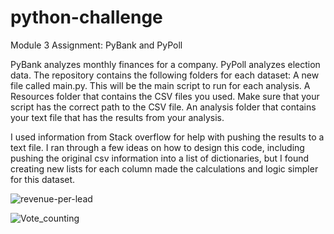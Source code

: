 # python-challenge
Module 3 Assignment: PyBank and PyPoll

PyBank analyzes monthly finances for a company. PyPoll analyzes election data. 
The repository contains the following folders for each dataset:
  A new file called main.py. This will be the main script to run for each analysis.
  A Resources folder that contains the CSV files you used. Make sure that your script has the correct path to the CSV file.
  An analysis folder that contains your text file that has the results from your analysis.

I used information from Stack overflow for help with pushing the results to a text file. I ran through a few ideas on how to design this code, including pushing the original csv information into a list of dictionaries, but I found creating new lists for each column made the calculations and logic simpler for this dataset. 
 
![revenue-per-lead](https://github.com/ddekker22/python-challenge/assets/111262299/1fad7bf0-8d2b-44c1-b736-e5c744561a14)



![Vote_counting](https://github.com/ddekker22/python-challenge/assets/111262299/1e85b5b1-db8c-4c72-9434-867ea25722be)
